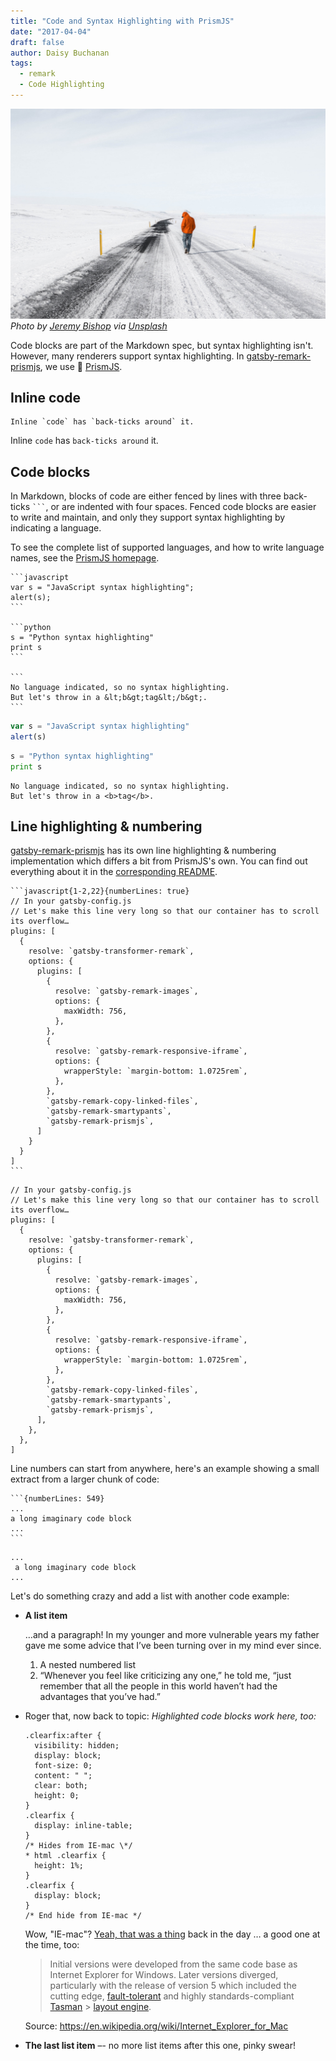 ```yaml
---
title: "Code and Syntax Highlighting with PrismJS"
date: "2017-04-04"
draft: false
author: Daisy Buchanan
tags:
  - remark
  - Code Highlighting
---
```


![](jeremy-bishop-262119.jpg) _Photo by
[Jeremy Bishop](https://unsplash.com/@tidesinourveins) via
[Unsplash](https://unsplash.com/?photo=XxpCNQ_w3is)_

Code blocks are part of the Markdown spec, but syntax highlighting isn't.
However, many renderers support syntax highlighting. In
[gatsby-remark-prismjs][1], we use 🤔 [PrismJS][2].

## Inline code

```no-highlight
Inline `code` has `back-ticks around` it.
```

Inline `code` has `back-ticks around` it.

## Code blocks

In Markdown, blocks of code are either fenced by lines with three back-ticks
<code>&#96;&#96;&#96;</code>, or are indented with four spaces. Fenced code
blocks are easier to write and maintain, and only they support syntax
highlighting by indicating a language.

To see the complete list of supported languages, and how to write language
names, see the [PrismJS homepage][3].

    ```javascript
    var s = "JavaScript syntax highlighting";
    alert(s);
    ```

    ```python
    s = "Python syntax highlighting"
    print s
    ```

    ```
    No language indicated, so no syntax highlighting.
    But let's throw in a &lt;b&gt;tag&lt;/b&gt;.
    ```

```javascript
var s = "JavaScript syntax highlighting"
alert(s)
```

```python
s = "Python syntax highlighting"
print s
```

```
No language indicated, so no syntax highlighting.
But let's throw in a <b>tag</b>.
```

## Line highlighting & numbering

[gatsby-remark-prismjs][1] has its own line highlighting & numbering implementation which
differs a bit from PrismJS's own. You can find out everything about it in the
[corresponding README][1].

    ```javascript{1-2,22}{numberLines: true}
    // In your gatsby-config.js
    // Let's make this line very long so that our container has to scroll its overflow…
    plugins: [
      {
        resolve: `gatsby-transformer-remark`,
        options: {
          plugins: [
            {
              resolve: `gatsby-remark-images`,
              options: {
                maxWidth: 756,
              },
            },
            {
              resolve: `gatsby-remark-responsive-iframe`,
              options: {
                wrapperStyle: `margin-bottom: 1.0725rem`,
              },
            },
            `gatsby-remark-copy-linked-files`,
            `gatsby-remark-smartypants`,
            `gatsby-remark-prismjs`,
          ]
        }
      }
    ]
    ```

```javascript{1-2,22}{numberLines: true}
// In your gatsby-config.js
// Let's make this line very long so that our container has to scroll its overflow…
plugins: [
  {
    resolve: `gatsby-transformer-remark`,
    options: {
      plugins: [
        {
          resolve: `gatsby-remark-images`,
          options: {
            maxWidth: 756,
          },
        },
        {
          resolve: `gatsby-remark-responsive-iframe`,
          options: {
            wrapperStyle: `margin-bottom: 1.0725rem`,
          },
        },
        `gatsby-remark-copy-linked-files`,
        `gatsby-remark-smartypants`,
        `gatsby-remark-prismjs`,
      ],
    },
  },
]
```

Line numbers can start from anywhere, here's an example showing a small extract from a larger chunk of code:

    ```{numberLines: 549}
    ...
    a long imaginary code block
    ...
    ```

```{numberLines: 549}
...
 a long imaginary code block
...
```

Let's do something crazy and add a list with another code example:

- **A list item**

  …and a paragraph! In my younger and more vulnerable years my father gave me
  some advice that I’ve been turning over in my mind ever since.

  1. A nested numbered list
  2. “Whenever you feel like criticizing any one,” he told me, “just remember
      that all the people in this world haven’t had the advantages that you’ve
      had.”

- Roger that, now back to topic: _Highlighted code blocks work here, too:_

  ```css{10,13}
  .clearfix:after {
    visibility: hidden;
    display: block;
    font-size: 0;
    content: " ";
    clear: both;
    height: 0;
  }
  .clearfix {
    display: inline-table;
  }
  /* Hides from IE-mac \*/
  * html .clearfix {
    height: 1%;
  }
  .clearfix {
    display: block;
  }
  /* End hide from IE-mac */
  ```

  Wow, "IE-mac"?
  [Yeah, that was a thing](https://en.wikipedia.org/wiki/Internet_Explorer_for_Mac)
  back in the day … a good one at the time, too:

  > Initial versions were developed from the same code base as Internet Explorer
  > for Windows. Later versions diverged, particularly with the release of
  > version 5 which included the cutting edge,
  > [fault-tolerant](https://en.wikipedia.org/wiki/Fault-tolerant) and highly
  > standards-compliant
  > [Tasman](<https://en.wikipedia.org/wiki/Tasman_(layout_engine)>) >
  > [layout engine](https://en.wikipedia.org/wiki/Layout_engine).

  Source: <https://en.wikipedia.org/wiki/Internet_Explorer_for_Mac>

- **The last list item** –- no more list items after this one, pinky swear!

[1]: https://www.gatsbyjs.com/plugins/gatsby-remark-prismjs/
[2]: http://prismjs.com/
[3]: http://prismjs.com/#languages-list
